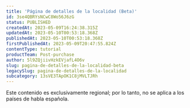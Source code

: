```yaml
---
title: 'Página de detalles de la localidad (Beta)'
id: 3se4QBRYsNCwC8Wo56J6zG
status: PUBLISHED
createdAt: 2023-05-09T16:24:38.315Z
updatedAt: 2023-05-10T00:53:18.368Z
publishedAt: 2023-05-10T00:53:18.368Z
firstPublishedAt: 2023-05-09T20:47:55.824Z
contentType: tutorial
productTeam: Post-purchase
author: 5l9ZQjiivHzkEVjafL4O6v
slug: pagina-de-detalles-de-la-localidad-beta
legacySlug: pagina-de-detalles-de-la-localidad
subcategory: 13sVE3TApOK1C8jMVLTJRh
---
```


<div class="alert alert-warning" role="alert">
Este contenido es exclusivamente regional; por lo tanto, no se aplica a los países de habla española.
</div>
